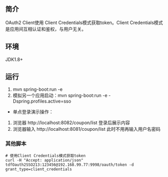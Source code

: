 ## 简介
OAuth2 Client使用 Client Credentials模式获取token。Client Credentials模式
是应用间互相认证和鉴权，与用户无关。

## 环境
JDK1.8+


## 运行
1. mvn spring-boot:run -e
2. 模拟另一个应用启动：mvn spring-boot:run -e -Dspring.profiles.active=sso

* 单点登录演示操作：
 1. 浏览器 http://localhost:8082/coupon/list 登录后展示内容
 2. 浏览器输入 http://localhost:8081/coupon/list 此时不用再输入用户名密码

### 其他脚本

```
# 使用Client Credentials模式获取token
curl -H "Accept: application/json" tdfOauth2SSO213:123456@192.168.99.77:9998/oauth/token -d grant_type=client_credentials

```
